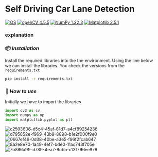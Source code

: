 # Self Driving Car Lane Detection

[![OS](https://img.shields.io/badge/OS-Windows|macOS-yellow.svg?longCache=true&style=flat-square)](https://www.microsoft.com/de-de/windows/windows-11-45434254328)
[![openCV 4.5.5](https://img.shields.io/badge/openCV-4.5.5-red.svg?longCache=true&style=flat-square)](https://docs.opencv.org/4.5.5/d4/db1/tutorial_documentation.html)
[![NumPy 1.22.3](https://img.shields.io/badge/NumPy-1.22.3-green.svg?longCache=true&style=flat-square)](https://numpy.org/doc/stable/)
[![Matplotlib 3.5.1](https://img.shields.io/badge/Matplotlib-3.5.1-blue.svg?longCache=true&style=flat-square)](https://matplotlib.org/stable/)

### explanation

### 📦 *Installation*

Install the required libraries into the the environment. Using the line below we can install the libraries.
You check the versions from the `requirements.txt`


```bash
pip install -r requirements.txt
```
### 🚀 *How to use*

Initially we have to import the libraries
```python
import cv2 as cv
import numpy as np
import matplotlib.pyplot as plt
```
![c2503606-d5c4-45af-81d7-a4cf89254236](https://user-images.githubusercontent.com/71933145/164476465-4c77232c-a209-48e2-95b8-b1998af88605.png)
![d795852e-f969-43b9-8898-b1e2f000f9e0](https://user-images.githubusercontent.com/71933145/164474630-db003b5c-44a1-4e1b-8211-983865427fbc.png)
![0667ef48-0d08-40be-a3e5-f96f2fcab647](https://user-images.githubusercontent.com/71933145/164474807-89e4fdcd-ba41-4fc6-b2eb-82c183459b41.png)
![8a2e8e70-1a49-4ef7-bde0-11ac743f705e](https://user-images.githubusercontent.com/71933145/164474985-4ef6c9d7-adc7-44c8-bb85-c4f8efe9e883.png)
![7b886a99-d789-4ea7-8cbb-c13f796ee976](https://user-images.githubusercontent.com/71933145/164476219-7f290229-0ab5-4bae-bc3c-2f196a6493d1.png)
